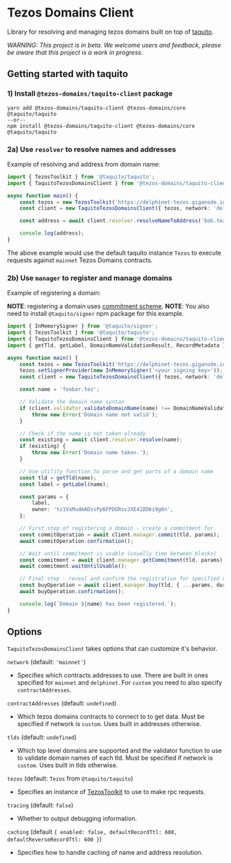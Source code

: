 # Tezos Domains Client

Library for resolving and managing tezos domains built on top of [taquito](https://tezostaquito.io/).

_WARNING: This project is in beta. We welcome users and feedback, please be aware that this project is a work in progress._

## Getting started with taquito

### 1) Install `@tezos-domains/taquito-client` package

```
yarn add @tezos-domains/taquito-client @tezos-domains/core @taquito/taquito
--or--
npm install @tezos-domains/taquito-client @tezos-domains/core @taquito/taquito
```

### 2a) Use `resolver` to resolve names and addresses

Example of resolving and address from domain name:

```ts
import { TezosToolkit } from '@taquito/taquito';
import { TaquitoTezosDomainsClient } from '@tezos-domains/taquito-client';

async function main() {
    const tezos = new TezosToolkit('https://delphinet-tezos.giganode.io/');
    const client = new TaquitoTezosDomainsClient({ tezos, network: 'delphinet', caching: { enabled: true } });

    const address = await client.resolver.resolveNameToAddress('bob.tez');

    console.log(address);
}
```

The above example would use the default taquito instance `Tezos` to execute requests against `mainnet` Tezos Domains contracts.

### 2b) Use `manager` to register and manage domains

Example of registering a domain:

**NOTE**: registering a domain uses [commitment scheme](https://en.wikipedia.org/wiki/Commitment_scheme).
**NOTE**: You also need to install `@taquito/signer` npm package for this example.

```ts
import { InMemorySigner } from '@taquito/signer';
import { TezosToolkit } from '@taquito/taquito';
import { TaquitoTezosDomainsClient } from '@tezos-domains/taquito-client';
import { getTld, getLabel, DomainNameValidationResult, RecordMetadata } from '@tezos-domains/core';

async function main() {
    const tezos = new TezosToolkit('https://delphinet-tezos.giganode.io/');
    tezos.setSignerProvider(new InMemorySigner('<your signing key>'));
    const client = new TaquitoTezosDomainsClient({ tezos, network: 'delphinet' });

    const name = 'foobar.tez';

    // Validate the domain name syntax
    if (client.validator.validateDomainName(name) !== DomainNameValidationResult.VALID) {
        throw new Error('Domain name not valid');
    }

    // Check if the name is not taken already
    const existing = await client.resolver.resolve(name);
    if (existing) {
        throw new Error('Domain name taken.');
    }

    // Use utility function to parse and get parts of a domain name
    const tld = getTld(name);
    const label = getLabel(name);

    const params = {
        label,
        owner: 'tz1VxMudmADssPp6FPDGRsvJXE41DD6i9g6n',
    };

    // First step of registering a domain - create a commitment for
    const commitOperation = await client.manager.commit(tld, params);
    await commitOperation.confirmation();

    // Wait until commitment is usable (usually time between blocks)
    const commitment = await client.manager.getCommitment(tld, params);
    await commitment.waitUntilUsable();

    // Final step - reveal and confirm the registration for specified duration in days
    const buyOperation = await client.manager.buy(tld, { ...params, duration: 365, address: 'tz1VxMudmADssPp6FPDGRsvJXE41DD6i9g6n', data: new RecordMetadata() });
    await buyOperation.confirmation();

    console.log(`Domain ${name} has been registered.`);
}
```

## Options

`TaquitoTezosDomainsClient` takes options that can customize it's behavior.

`network` (default: `'mainnet'`)

-   Specifies which contracts addresses to use. There are built in ones specified for `mainnet` and `delphinet`. For `custom` you need to also specify `contractAddresses`.

`contractAddresses` (default: `undefined`)

-   Which tezos domains contracts to connect to to get data. Must be specified if network is `custom`. Uses built in addresses otherwise.

`tlds` (default: `undefined`)

-   Which top level domains are supported and the validator function to use to validate domain names of each tld. Must be specified if network is `custom`. Uses built in tlds otherwise.

`tezos` (default: `Tezos` from `@taquito/taquito`)

-   Specifies an instance of [TezosToolkit](https://tezostaquito.io/typedoc/classes/_taquito_taquito.tezostoolkit.html) to use to make rpc requests.

`tracing` (default: `false`)

-   Whether to output debugging information.

`caching` (default `{ enabled: false, defaultRecordTtl: 600, defaultReverseRecordTtl: 600 }`)

-   Specifies how to handle caching of name and address resolution.
